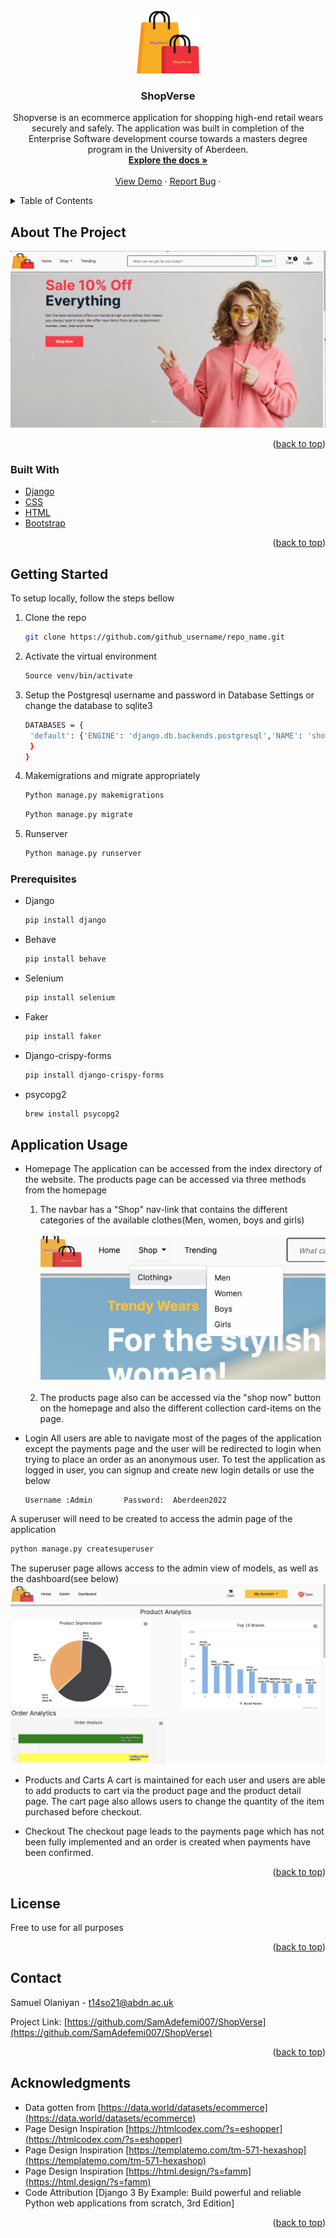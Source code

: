 <div id="top"></div>

<!-- PROJECT LOGO -->
<br />
<div align="center">
  <a href="https://github.com/SamAdefemi007/ShopVerse">
    <img src="logo.png" alt="Logo" width="100" height="100">
  </a>

<h3 align="center">ShopVerse</h3>

  <p align="center">
    Shopverse is an ecommerce application for shopping high-end retail wears securely and safely. The application was built in completion of the Enterprise Software development course towards a masters degree program in the University of Aberdeen.
    <br />
    <a href="https://github.com/SamAdefemi007/ShopVerse"><strong>Explore the docs »</strong></a>
    <br />
    <br />
    <a href="https://github.com/github_username/repo_name">View Demo</a>
    ·
    <a href="https://github.com/SamAdefemi007/ShopVerse/issues">Report Bug</a>
    ·
  </p>
</div>

<!-- TABLE OF CONTENTS -->
<details>
  <summary>Table of Contents</summary>
  <ol>
    <li>
      <a href="#about-the-project">About The Project</a>
      <ul>
        <li><a href="#built-with">Built With</a></li>
      </ul>
    </li>
    <li>
      <a href="#getting-started">Getting Started</a>
      <ul>
        <li><a href="#prerequisites">Prerequisites</a></li>
      </ul>
    </li>
    <li><a href="#usage">Usage</a></li>
    <li><a href="#roadmap">Roadmap</a></li>
    <li><a href="#contributing">Contributing</a></li>
    <li><a href="#license">License</a></li>
    <li><a href="#contact">Contact</a></li>
    <li><a href="#acknowledgments">Acknowledgments</a></li>
  </ol>
</details>

<!-- ABOUT THE PROJECT -->

## About The Project

<img src="project.png" alt="project" >

<p align="right">(<a href="#top">back to top</a>)</p>

### Built With

- [Django](https://www.djangoproject.com/)
- [CSS](https://developer.mozilla.org/en-US/docs/Web/CSS)
- [HTML](https://developer.mozilla.org/en-US/docs/Learn/Getting_started_with_the_web/HTML_basics)
- [Bootstrap](https://getbootstrap.com)

<p align="right">(<a href="#top">back to top</a>)</p>

<!-- GETTING STARTED -->

## Getting Started

To setup locally, follow the steps bellow

1. Clone the repo

   ```sh
   git clone https://github.com/github_username/repo_name.git
   ```

2. Activate the virtual environment
   ```sh
   Source venv/bin/activate
   ```
3. Setup the Postgresql username and password in Database Settings or change the database to sqlite3

   ```sh
   DATABASES = {
    'default': {'ENGINE': 'django.db.backends.postgresql','NAME': 'shopverse','USER': 'postgres', 'PASSWORD': 'samuelolaniyan','HOST': '127.0.0.1', 'PORT': '5432'
    }
   }
   ```

4. Makemigrations and migrate appropriately

   ```sh
   Python manage.py makemigrations
   ```

   ```sh
   Python manage.py migrate
   ```

5. Runserver
   ```sh
   Python manage.py runserver
   ```

### Prerequisites

- Django
  ```sh
  pip install django
  ```
- Behave
  ```sh
  pip install behave
  ```
- Selenium
  ```sh
  pip install selenium
  ```
- Faker
  ```sh
  pip install faker
  ```
- Django-crispy-forms
  ```sh
  pip install django-crispy-forms
  ```
- psycopg2
  ```sh
  brew install psycopg2
  ```

## Application Usage

- Homepage
  The application can be accessed from the index directory of the website. The products page can be accessed via three methods from the homepage

  1. The navbar has a "Shop" nav-link that contains the different categories of the available clothes(Men, women, boys and girls)
     <br>
     <br>
     <img src="shopnav.png" alt="project" >
     <br>
     <br>
  2. The products page also can be accessed via the "shop now" button on the homepage and also the different collection card-items on the page.

- Login
  All users are able to navigate most of the pages of the application except the payments page and the user will be redirected to login when trying to place an order as an anonymous user. To test the application as logged in user, you can signup and create new login details or use the below

  ```sh
  Username :Admin       Password:  Aberdeen2022
  ```

A superuser will need to be created to access the admin page of the application

```sh
python manage.py createsuperuser

```

The superuser page allows access to the admin view of models, as well as the dashboard(see below)
<img src="dash.png" alt="project" >

- Products and Carts
  A cart is maintained for each user and users are able to add products to cart via the product page and the product detail page. The cart page also allows users to change the quantity of the item purchased before checkout.

- Checkout
  The checkout page leads to the payments page which has not been fully implemented and an order is created when payments have been confirmed.

<p align="right">(<a href="#top">back to top</a>)</p>

## License

Free to use for all purposes

<p align="right">(<a href="#top">back to top</a>)</p>

<!-- CONTACT -->

## Contact

Samuel Olaniyan - t14so21@abdn.ac.uk

Project Link: [https://github.com/SamAdefemi007/ShopVerse](https://github.com/SamAdefemi007/ShopVerse)

<p align="right">(<a href="#top">back to top</a>)</p>

<!-- ACKNOWLEDGMENTS -->

## Acknowledgments

- Data gotten from [https://data.world/datasets/ecommerce](https://data.world/datasets/ecommerce)
- Page Design Inspiration [https://htmlcodex.com/?s=eshopper](https://htmlcodex.com/?s=eshopper)
- Page Design Inspiration [https://templatemo.com/tm-571-hexashop](https://templatemo.com/tm-571-hexashop)
- Page Design Inspiration [https://html.design/?s=famm](https://html.design/?s=famm)
- Code Attribution [Django 3 By Example: Build powerful and reliable Python web applications from scratch, 3rd Edition]

<p align="right">(<a href="#top">back to top</a>)</p>
